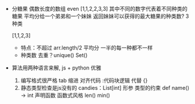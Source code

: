 - 分糖果
  偶数长度的数组 even  [1,1,2,2,3,3]
  其中不同的数字代表着不同种类的糖果
  平均分给一个弟弟和一个妹妹
  返回妹妹可以获得的最大糖果的种类数?
  3种类

  [1,1,2,3]
  
  - 特点：不超过 arr.length/2  平均分  一半的每一种都不一样
  - 种类数 去重？unique()   Set()

- 算法用两种语言来解, js + python
  优雅
  1. 编写格式很严格
    tab 缩进 对齐代码    :代码块逻辑   代替 {}
  2. 静态类型检查是js没有的
    candies：List[int]  形参  类型的约束
    def name() -> int  声明函数
    函数式风格  len()  min()